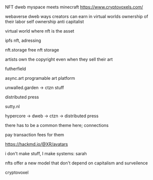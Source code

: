 NFT dweb
myspace meets minecraft
https://www.cryptovoxels.com/

webaverse
dweb
ways creators can earn in virtual worlds
ownership of their labor
self ownership
anti capitalist

virtual world where nft is the asset


ipfs nft, adressing

nft.storage free nft storage

artists own the copyright even when they sell their art

futherfield


async.art programable art platform

unwalled.garden -> ctzn stuff

distributed press

sutty.nl

hypercore -> dweb -> ctzn -> distributed press

there has to be a common theme here; connections

pay transaction fees for them

https://hackmd.io/@XR/avatars

i don't make stuff, I make systems: sarah

nfts offer a new model that don't depend on capitalism and surveilence 

cryptovoxel